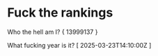 # Fuck the rankings

Who the hell am I?
{ 13999137 }

What fucking year is it?
[ 2025-03-23T14:10:00Z ]
